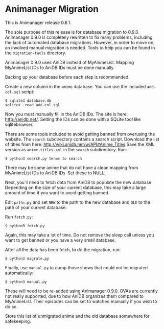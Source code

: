 Animanager Migration
====================

This is Animanager release 0.8.1.

The sole purpose of this release is for database migration to 0.9.0.  Animanager
0.9.0 is completely rewritten to fix many problems, including the lack of
automated database migrations.  However, in order to move on, an involved manual
migration is needed.  Tools to help you can be found in the `migration-tools`
directory.

Animanager 0.9.0 uses AniDB instead of MyAnimeList.  Mapping MyAnimeList IDs to
AniDB IDs must be done manually.

Backing up your database before each step is recommended.

Create a new column in the `anime` database.  You can use the included
`add-col.sql` script:

    $ sqlite3 database.db
    sqlite> .read add-col.sql

Now you must manually fill in the AniDB IDs.  The site is here:
<http://anidb.net/>.  Setting the IDs can be done with a SQLite tool like
sqlitebrowser.

There are some tools included to avoid getting banned from overusing the
website.  The `search` subdirectory contains a search script.  Download the list
of titles from here: <http://wiki.anidb.net/w/API#Anime_Titles>  Save the XML
version as `anime-titles.xml` in the `search` subdirectory.  Run:

    $ python3 search.py terms to search

There may be some anime that do not have a clean mapping from MyAnimeList IDs to
AniDB IDs.  Set these to NULL.

Next, you'll need to fetch data from AniDB to populate the new database.
Depending on the size of your current database, this may take a large amount of
time if you want to avoid getting banned.

Edit `paths.py` and set `NEW` to the path to the new database and `OLD` to the
path of your current database.

Run `fetch.py`:

    $ python3 fetch.py

Again, this may take a lot of time.  Do not remove the sleep call unless you
want to get banned or you have a very small database.

After all the data has been fetch, to do the migration, run:

    $ python3 migrate.py

Finally, use `manual.py` to dump those shows that could not be migrated
automatically:

    $ python3 manual.py

These will need to be re-added using Animanager 0.9.0.  OVAs are currently not
really supported, due to how AniDB organizes them compared to MyAnimeList.
Their episodes can be set to watched manually if you wish to do so.

Store this list of unmigrated anime and the old database somewhere for
safekeeping.
